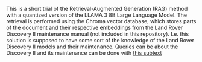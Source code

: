 This is a short trial of the Retrieval-Augmented Generation (RAG) method with a quantized version of the LLAMA 3 8B Large Language Model. The retrieval is performed using the Chroma vector database, which stores parts of the document and their respective embeddings from the Land Rover Discovery II maintenance manual (not included in this repository). I.e. this solution is supposed to have some sort of the knowledge of the Land Rover Discovery II models and their maintenance. Queries can be about the Discovery II and its maintenance can be done with [this subtext](query_chroma_db_and_llama.py) 

